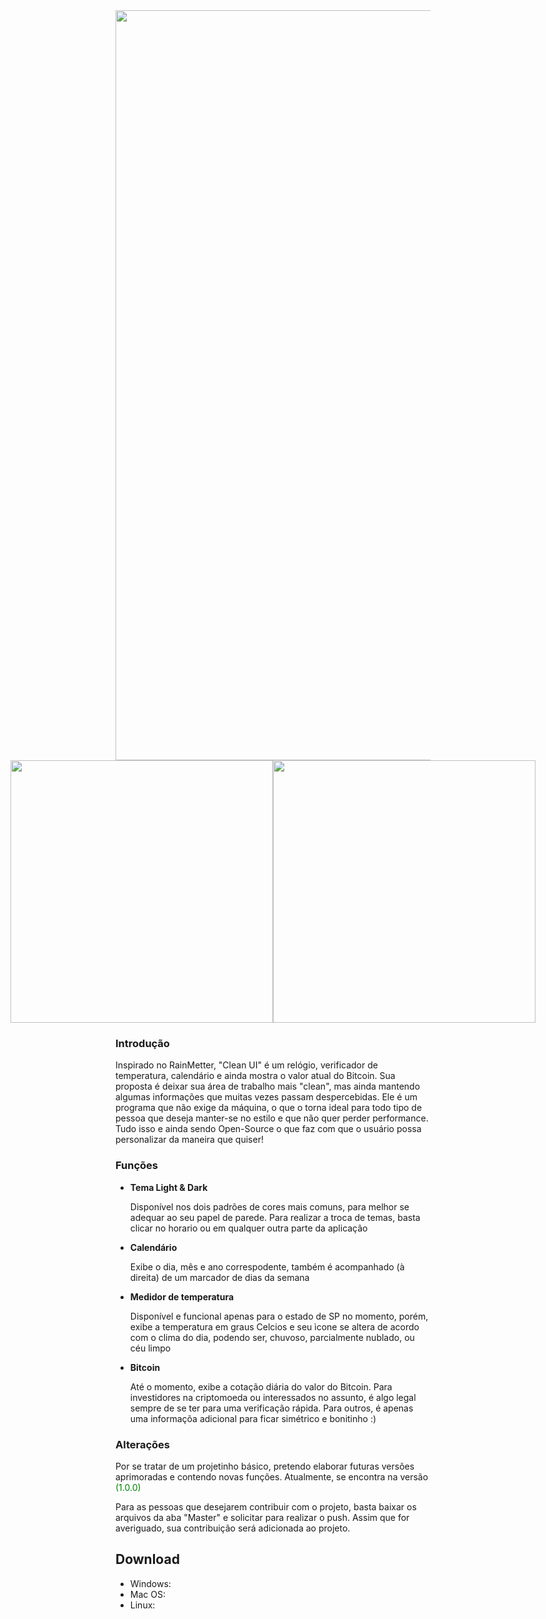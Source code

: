 <center>
  <img style="width: 1200px" src="https://user-images.githubusercontent.com/68287307/148290964-d2dedcf4-2679-4297-ae54-497a27e5d42d.png"/>
</center>

<div style="display: flex; justify-content: center; flex-direction: row;">
  <img style="width: 420px" src="https://user-images.githubusercontent.com/68287307/148287319-9046f1c6-aa61-489e-acbf-cafee0e237cb.png"/>
  <img style="width: 420px"src="https://user-images.githubusercontent.com/68287307/148287951-ee54d699-04de-4483-b5bb-151e023712fa.png"/>
</div>

### Introdução 
<p>
  Inspirado no RainMetter, "Clean UI" é um relógio, verificador de temperatura, calendário e ainda mostra o valor atual do Bitcoin. Sua proposta é deixar sua área de trabalho mais "clean", mas ainda mantendo algumas informações que muitas vezes passam despercebidas. Ele é um programa que não exige da máquina, o que o torna ideal para todo tipo de pessoa que deseja manter-se no estilo e que não quer perder performance. Tudo isso e ainda sendo Open-Source o que faz com que o usuário possa personalizar da maneira que quiser!
</p>

### Funções
<ul>
  <li><b>Tema Light & Dark</b></li> <p>Disponível nos dois padrões de cores mais comuns, para melhor se adequar ao seu papel de parede. Para realizar a troca de temas, basta clicar no horario ou em qualquer outra parte da aplicação</p>
  <li><b>Calendário</b></li> <p>Exibe o dia, mês e ano correspodente, também é acompanhado (à direita) de um marcador de dias da semana</p>
  <li><b>Medidor de temperatura</b></li> <p>Disponível e funcional apenas para o estado de SP no momento, porém, exibe a temperatura em graus Celcios e seu ìcone se altera de acordo com o clima do dia, podendo ser, chuvoso, parcialmente nublado, ou céu limpo</p>
  <li><b>Bitcoin</b></li> <p>Até o momento, exibe a cotação diária do valor do Bitcoin. Para investidores na criptomoeda ou interessados no assunto, é algo legal sempre de se ter para uma verificação rápida. Para outros, é apenas uma informaçõa adicional para ficar simétrico e bonitinho :)</p>
</ul>

### Alterações
<p>Por se tratar de um projetinho básico, pretendo elaborar futuras versões aprimoradas e contendo novas funções. Atualmente, se encontra na versão <span style="color: green;">(1.0.0)</span></p>
<p>Para as pessoas que desejarem contribuir com o projeto, basta baixar os arquivos da aba "Master" e solicitar para realizar o push. Assim que for averiguado, sua contribuição será adicionada ao projeto.</p>

## Download

<ul>
  <li>Windows: </li>
  <li>Mac OS: </li>
  <li>Linux: </li>
</ul>
